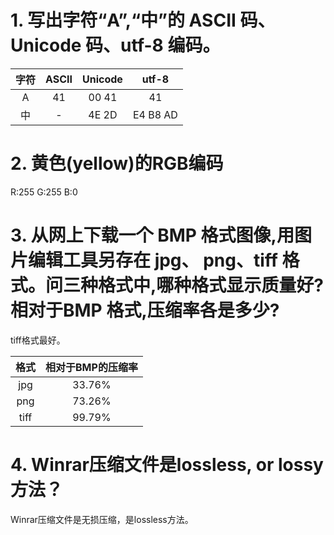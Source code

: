 

# 1. 写出字符“A”,“中”的 ASCII 码、Unicode 码、utf-8 编码。

字符|ASCII|Unicode|utf-8
:-:|:-:|:-:|:-:
A|41|00 41|41
中|-|4E 2D|E4 B8 AD

# 2. 黄色(yellow)的RGB编码

R:255 G:255 B:0

# 3. 从网上下载一个 BMP 格式图像,用图片编辑工具另存在 jpg、 png、tiff 格式。问三种格式中,哪种格式显示质量好?相对于BMP 格式,压缩率各是多少?

tiff格式最好。

格式|相对于BMP的压缩率
:-:|:-:
jpg|33.76%
png|73.26%
tiff|99.79%

# 4. Winrar压缩文件是lossless, or lossy 方法？

Winrar压缩文件是无损压缩，是lossless方法。
